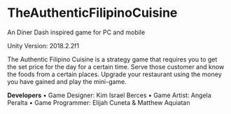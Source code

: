# TheAuthenticFilipinoCuisine
An Diner Dash inspired game for PC and mobile

Unity Version: 2018.2.2f1

The Authentic Filipino Cuisine is a strategy game that requires you to get the set price for the day for a certain time. Serve those customer and know the foods from a certain places. Upgrade your restaurant using the money you have gained and play the mini-game.

**Developers**
• Game Designer: Kim Israel Berces
• Game Artist: Angela Peralta
• Game Programmer: Elijah Cuneta & Matthew Aquiatan